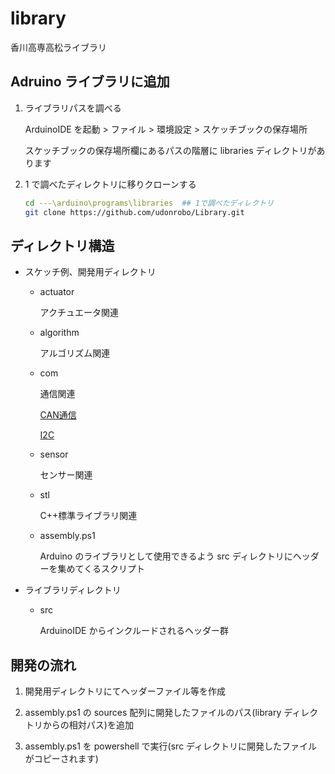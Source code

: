 # library

香川高専高松ライブラリ

## Adruino ライブラリに追加

1. ライブラリパスを調べる

    ArduinoIDE を起動 > ファイル > 環境設定 > スケッチブックの保存場所

    スケッチブックの保存場所欄にあるパスの階層に libraries ディレクトリがあります

2. 1 で調べたディレクトリに移りクローンする

    ```sh
    cd ---\arduino\programs\libraries  ## 1で調べたディレクトリ
    git clone https://github.com/udonrobo/Library.git
    ```

## ディレクトリ構造

-   スケッチ例、開発用ディレクトリ

    -   actuator

        アクチュエータ関連

    -   algorithm

        アルゴリズム関連

    -   com

        通信関連

        [CAN通信](./com/can/README.md)

        [I2C](./com/i2c/README.md)

    -   sensor

        センサー関連

    -   stl

        C++標準ライブラリ関連

    -   assembly.ps1

        Arduino のライブラリとして使用できるよう src ディレクトリにヘッダーを集めてくるスクリプト

-   ライブラリディレクトリ

    -   src

        ArduinoIDE からインクルードされるヘッダー群

## 開発の流れ

1. 開発用ディレクトリにてヘッダーファイル等を作成

2. assembly.ps1 の sources 配列に開発したファイルのパス(library ディレクトリからの相対パス)を追加

3. assembly.ps1 を powershell で実行(src ディレクトリに開発したファイルがコピーされます)
